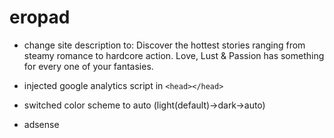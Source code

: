 # eropad

- change site description to: Discover the hottest stories ranging from steamy romance to hardcore action. Love, Lust & Passion has something for every one of your fantasies.

- injected google analytics script in `<head></head>`

- switched color scheme to auto (light(default)->dark->auto)

- adsense
